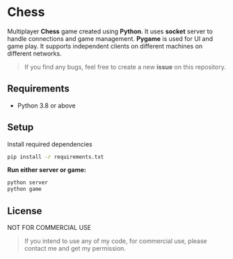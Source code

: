 # Chess
Multiplayer **Chess** game created using **Python**. It uses **socket** server to handle connections and game management. **Pygame** is used for UI and game play. It supports independent clients on different machines on different networks.

> If you find any bugs, feel free to create a new **issue** on this repository.

## Requirements 
- Python 3.8 or above

## Setup
Install required dependencies
```bash
pip install -r requirements.txt
```

**Run either server or game:**
```bash
python server
python game
```

## License
NOT FOR COMMERCIAL USE 

> If you intend to use any of my code, for commercial use, please contact me and get my permission.